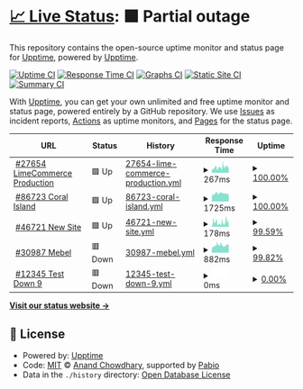 # [📈 Live Status](https://demo.upptime.js.org): <!--live status--> **🟧 Partial outage**

This repository contains the open-source uptime monitor and status page for [Upptime](https://upptime.js.org), powered by [Upptime](https://github.com/upptime/upptime).

[![Uptime CI](https://github.com/LimeCommerce/upptime/workflows/Uptime%20CI/badge.svg)](https://github.com/LimeCommerce/upptime/actions?query=workflow%3A%22Uptime+CI%22)
[![Response Time CI](https://github.com/LimeCommerce/upptime/workflows/Response%20Time%20CI/badge.svg)](https://github.com/LimeCommerce/upptime/actions?query=workflow%3A%22Response+Time+CI%22)
[![Graphs CI](https://github.com/LimeCommerce/upptime/workflows/Graphs%20CI/badge.svg)](https://github.com/LimeCommerce/upptime/actions?query=workflow%3A%22Graphs+CI%22)
[![Static Site CI](https://github.com/LimeCommerce/upptime/workflows/Static%20Site%20CI/badge.svg)](https://github.com/LimeCommerce/upptime/actions?query=workflow%3A%22Static+Site+CI%22)
[![Summary CI](https://github.com/LimeCommerce/upptime/workflows/Summary%20CI/badge.svg)](https://github.com/LimeCommerce/upptime/actions?query=workflow%3A%22Summary+CI%22)

With [Upptime](https://upptime.js.org), you can get your own unlimited and free uptime monitor and status page, powered entirely by a GitHub repository. We use [Issues](https://github.com/upptime/upptime/issues) as incident reports, [Actions](https://github.com/LimeCommerce/upptime/actions) as uptime monitors, and [Pages](https://demo.upptime.js.org) for the status page.

<!--start: status pages-->
<!-- This summary is generated by Upptime (https://github.com/upptime/upptime) -->
<!-- Do not edit this manually, your changes will be overwritten -->
<!-- prettier-ignore -->
| URL | Status | History | Response Time | Uptime |
| --- | ------ | ------- | ------------- | ------ |
| <img alt="" src="https://www.limecommerce.com/favicon.svg" height="13"> [#27654 LimeCommerce Production](https://limecommerce.com) | 🟩 Up | [27654-lime-commerce-production.yml](https://github.com/LimeCommerce/upptime/commits/HEAD/history/27654-lime-commerce-production.yml) | <details><summary><img alt="Response time graph" src="./graphs/27654-lime-commerce-production/response-time-week.png" height="20"> 267ms</summary><br><a href="https://uptime.limecommerce.work/history/27654-lime-commerce-production"><img alt="Response time 267" src="https://img.shields.io/endpoint?url=https%3A%2F%2Fraw.githubusercontent.com%2FLimeCommerce%2Fupptime%2FHEAD%2Fapi%2F27654-lime-commerce-production%2Fresponse-time.json"></a><br><a href="https://uptime.limecommerce.work/history/27654-lime-commerce-production"><img alt="24-hour response time 183" src="https://img.shields.io/endpoint?url=https%3A%2F%2Fraw.githubusercontent.com%2FLimeCommerce%2Fupptime%2FHEAD%2Fapi%2F27654-lime-commerce-production%2Fresponse-time-day.json"></a><br><a href="https://uptime.limecommerce.work/history/27654-lime-commerce-production"><img alt="7-day response time 267" src="https://img.shields.io/endpoint?url=https%3A%2F%2Fraw.githubusercontent.com%2FLimeCommerce%2Fupptime%2FHEAD%2Fapi%2F27654-lime-commerce-production%2Fresponse-time-week.json"></a><br><a href="https://uptime.limecommerce.work/history/27654-lime-commerce-production"><img alt="30-day response time 267" src="https://img.shields.io/endpoint?url=https%3A%2F%2Fraw.githubusercontent.com%2FLimeCommerce%2Fupptime%2FHEAD%2Fapi%2F27654-lime-commerce-production%2Fresponse-time-month.json"></a><br><a href="https://uptime.limecommerce.work/history/27654-lime-commerce-production"><img alt="1-year response time 267" src="https://img.shields.io/endpoint?url=https%3A%2F%2Fraw.githubusercontent.com%2FLimeCommerce%2Fupptime%2FHEAD%2Fapi%2F27654-lime-commerce-production%2Fresponse-time-year.json"></a></details> | <details><summary><a href="https://uptime.limecommerce.work/history/27654-lime-commerce-production">100.00%</a></summary><a href="https://uptime.limecommerce.work/history/27654-lime-commerce-production"><img alt="All-time uptime 100.00%" src="https://img.shields.io/endpoint?url=https%3A%2F%2Fraw.githubusercontent.com%2FLimeCommerce%2Fupptime%2FHEAD%2Fapi%2F27654-lime-commerce-production%2Fuptime.json"></a><br><a href="https://uptime.limecommerce.work/history/27654-lime-commerce-production"><img alt="24-hour uptime 100.00%" src="https://img.shields.io/endpoint?url=https%3A%2F%2Fraw.githubusercontent.com%2FLimeCommerce%2Fupptime%2FHEAD%2Fapi%2F27654-lime-commerce-production%2Fuptime-day.json"></a><br><a href="https://uptime.limecommerce.work/history/27654-lime-commerce-production"><img alt="7-day uptime 100.00%" src="https://img.shields.io/endpoint?url=https%3A%2F%2Fraw.githubusercontent.com%2FLimeCommerce%2Fupptime%2FHEAD%2Fapi%2F27654-lime-commerce-production%2Fuptime-week.json"></a><br><a href="https://uptime.limecommerce.work/history/27654-lime-commerce-production"><img alt="30-day uptime 100.00%" src="https://img.shields.io/endpoint?url=https%3A%2F%2Fraw.githubusercontent.com%2FLimeCommerce%2Fupptime%2FHEAD%2Fapi%2F27654-lime-commerce-production%2Fuptime-month.json"></a><br><a href="https://uptime.limecommerce.work/history/27654-lime-commerce-production"><img alt="1-year uptime 100.00%" src="https://img.shields.io/endpoint?url=https%3A%2F%2Fraw.githubusercontent.com%2FLimeCommerce%2Fupptime%2FHEAD%2Fapi%2F27654-lime-commerce-production%2Fuptime-year.json"></a></details>
| <img alt="" src="https://coralisland.wiki/w/favicon.ico" height="13"> [#86723 Coral Island](https://coralisland.wiki/) | 🟩 Up | [86723-coral-island.yml](https://github.com/LimeCommerce/upptime/commits/HEAD/history/86723-coral-island.yml) | <details><summary><img alt="Response time graph" src="./graphs/86723-coral-island/response-time-week.png" height="20"> 1725ms</summary><br><a href="https://uptime.limecommerce.work/history/86723-coral-island"><img alt="Response time 1725" src="https://img.shields.io/endpoint?url=https%3A%2F%2Fraw.githubusercontent.com%2FLimeCommerce%2Fupptime%2FHEAD%2Fapi%2F86723-coral-island%2Fresponse-time.json"></a><br><a href="https://uptime.limecommerce.work/history/86723-coral-island"><img alt="24-hour response time 1655" src="https://img.shields.io/endpoint?url=https%3A%2F%2Fraw.githubusercontent.com%2FLimeCommerce%2Fupptime%2FHEAD%2Fapi%2F86723-coral-island%2Fresponse-time-day.json"></a><br><a href="https://uptime.limecommerce.work/history/86723-coral-island"><img alt="7-day response time 1725" src="https://img.shields.io/endpoint?url=https%3A%2F%2Fraw.githubusercontent.com%2FLimeCommerce%2Fupptime%2FHEAD%2Fapi%2F86723-coral-island%2Fresponse-time-week.json"></a><br><a href="https://uptime.limecommerce.work/history/86723-coral-island"><img alt="30-day response time 1725" src="https://img.shields.io/endpoint?url=https%3A%2F%2Fraw.githubusercontent.com%2FLimeCommerce%2Fupptime%2FHEAD%2Fapi%2F86723-coral-island%2Fresponse-time-month.json"></a><br><a href="https://uptime.limecommerce.work/history/86723-coral-island"><img alt="1-year response time 1725" src="https://img.shields.io/endpoint?url=https%3A%2F%2Fraw.githubusercontent.com%2FLimeCommerce%2Fupptime%2FHEAD%2Fapi%2F86723-coral-island%2Fresponse-time-year.json"></a></details> | <details><summary><a href="https://uptime.limecommerce.work/history/86723-coral-island">100.00%</a></summary><a href="https://uptime.limecommerce.work/history/86723-coral-island"><img alt="All-time uptime 100.00%" src="https://img.shields.io/endpoint?url=https%3A%2F%2Fraw.githubusercontent.com%2FLimeCommerce%2Fupptime%2FHEAD%2Fapi%2F86723-coral-island%2Fuptime.json"></a><br><a href="https://uptime.limecommerce.work/history/86723-coral-island"><img alt="24-hour uptime 100.00%" src="https://img.shields.io/endpoint?url=https%3A%2F%2Fraw.githubusercontent.com%2FLimeCommerce%2Fupptime%2FHEAD%2Fapi%2F86723-coral-island%2Fuptime-day.json"></a><br><a href="https://uptime.limecommerce.work/history/86723-coral-island"><img alt="7-day uptime 100.00%" src="https://img.shields.io/endpoint?url=https%3A%2F%2Fraw.githubusercontent.com%2FLimeCommerce%2Fupptime%2FHEAD%2Fapi%2F86723-coral-island%2Fuptime-week.json"></a><br><a href="https://uptime.limecommerce.work/history/86723-coral-island"><img alt="30-day uptime 100.00%" src="https://img.shields.io/endpoint?url=https%3A%2F%2Fraw.githubusercontent.com%2FLimeCommerce%2Fupptime%2FHEAD%2Fapi%2F86723-coral-island%2Fuptime-month.json"></a><br><a href="https://uptime.limecommerce.work/history/86723-coral-island"><img alt="1-year uptime 100.00%" src="https://img.shields.io/endpoint?url=https%3A%2F%2Fraw.githubusercontent.com%2FLimeCommerce%2Fupptime%2FHEAD%2Fapi%2F86723-coral-island%2Fuptime-year.json"></a></details>
| <img alt="" src="https://icons.duckduckgo.com/ip3/newsite.limecommerce.work.ico" height="13"> [#46721 New Site](https://newsite.limecommerce.work) | 🟩 Up | [46721-new-site.yml](https://github.com/LimeCommerce/upptime/commits/HEAD/history/46721-new-site.yml) | <details><summary><img alt="Response time graph" src="./graphs/46721-new-site/response-time-week.png" height="20"> 178ms</summary><br><a href="https://uptime.limecommerce.work/history/46721-new-site"><img alt="Response time 178" src="https://img.shields.io/endpoint?url=https%3A%2F%2Fraw.githubusercontent.com%2FLimeCommerce%2Fupptime%2FHEAD%2Fapi%2F46721-new-site%2Fresponse-time.json"></a><br><a href="https://uptime.limecommerce.work/history/46721-new-site"><img alt="24-hour response time 73" src="https://img.shields.io/endpoint?url=https%3A%2F%2Fraw.githubusercontent.com%2FLimeCommerce%2Fupptime%2FHEAD%2Fapi%2F46721-new-site%2Fresponse-time-day.json"></a><br><a href="https://uptime.limecommerce.work/history/46721-new-site"><img alt="7-day response time 178" src="https://img.shields.io/endpoint?url=https%3A%2F%2Fraw.githubusercontent.com%2FLimeCommerce%2Fupptime%2FHEAD%2Fapi%2F46721-new-site%2Fresponse-time-week.json"></a><br><a href="https://uptime.limecommerce.work/history/46721-new-site"><img alt="30-day response time 178" src="https://img.shields.io/endpoint?url=https%3A%2F%2Fraw.githubusercontent.com%2FLimeCommerce%2Fupptime%2FHEAD%2Fapi%2F46721-new-site%2Fresponse-time-month.json"></a><br><a href="https://uptime.limecommerce.work/history/46721-new-site"><img alt="1-year response time 178" src="https://img.shields.io/endpoint?url=https%3A%2F%2Fraw.githubusercontent.com%2FLimeCommerce%2Fupptime%2FHEAD%2Fapi%2F46721-new-site%2Fresponse-time-year.json"></a></details> | <details><summary><a href="https://uptime.limecommerce.work/history/46721-new-site">99.59%</a></summary><a href="https://uptime.limecommerce.work/history/46721-new-site"><img alt="All-time uptime 99.59%" src="https://img.shields.io/endpoint?url=https%3A%2F%2Fraw.githubusercontent.com%2FLimeCommerce%2Fupptime%2FHEAD%2Fapi%2F46721-new-site%2Fuptime.json"></a><br><a href="https://uptime.limecommerce.work/history/46721-new-site"><img alt="24-hour uptime 100.00%" src="https://img.shields.io/endpoint?url=https%3A%2F%2Fraw.githubusercontent.com%2FLimeCommerce%2Fupptime%2FHEAD%2Fapi%2F46721-new-site%2Fuptime-day.json"></a><br><a href="https://uptime.limecommerce.work/history/46721-new-site"><img alt="7-day uptime 99.59%" src="https://img.shields.io/endpoint?url=https%3A%2F%2Fraw.githubusercontent.com%2FLimeCommerce%2Fupptime%2FHEAD%2Fapi%2F46721-new-site%2Fuptime-week.json"></a><br><a href="https://uptime.limecommerce.work/history/46721-new-site"><img alt="30-day uptime 99.59%" src="https://img.shields.io/endpoint?url=https%3A%2F%2Fraw.githubusercontent.com%2FLimeCommerce%2Fupptime%2FHEAD%2Fapi%2F46721-new-site%2Fuptime-month.json"></a><br><a href="https://uptime.limecommerce.work/history/46721-new-site"><img alt="1-year uptime 99.59%" src="https://img.shields.io/endpoint?url=https%3A%2F%2Fraw.githubusercontent.com%2FLimeCommerce%2Fupptime%2FHEAD%2Fapi%2F46721-new-site%2Fuptime-year.json"></a></details>
| <img alt="" src="https://icons.duckduckgo.com/ip3/mebel.limecommerce.work.ico" height="13"> [#30987 Mebel](https://mebel.limecommerce.work) | 🟥 Down | [30987-mebel.yml](https://github.com/LimeCommerce/upptime/commits/HEAD/history/30987-mebel.yml) | <details><summary><img alt="Response time graph" src="./graphs/30987-mebel/response-time-week.png" height="20"> 882ms</summary><br><a href="https://uptime.limecommerce.work/history/30987-mebel"><img alt="Response time 882" src="https://img.shields.io/endpoint?url=https%3A%2F%2Fraw.githubusercontent.com%2FLimeCommerce%2Fupptime%2FHEAD%2Fapi%2F30987-mebel%2Fresponse-time.json"></a><br><a href="https://uptime.limecommerce.work/history/30987-mebel"><img alt="24-hour response time 700" src="https://img.shields.io/endpoint?url=https%3A%2F%2Fraw.githubusercontent.com%2FLimeCommerce%2Fupptime%2FHEAD%2Fapi%2F30987-mebel%2Fresponse-time-day.json"></a><br><a href="https://uptime.limecommerce.work/history/30987-mebel"><img alt="7-day response time 882" src="https://img.shields.io/endpoint?url=https%3A%2F%2Fraw.githubusercontent.com%2FLimeCommerce%2Fupptime%2FHEAD%2Fapi%2F30987-mebel%2Fresponse-time-week.json"></a><br><a href="https://uptime.limecommerce.work/history/30987-mebel"><img alt="30-day response time 882" src="https://img.shields.io/endpoint?url=https%3A%2F%2Fraw.githubusercontent.com%2FLimeCommerce%2Fupptime%2FHEAD%2Fapi%2F30987-mebel%2Fresponse-time-month.json"></a><br><a href="https://uptime.limecommerce.work/history/30987-mebel"><img alt="1-year response time 882" src="https://img.shields.io/endpoint?url=https%3A%2F%2Fraw.githubusercontent.com%2FLimeCommerce%2Fupptime%2FHEAD%2Fapi%2F30987-mebel%2Fresponse-time-year.json"></a></details> | <details><summary><a href="https://uptime.limecommerce.work/history/30987-mebel">99.82%</a></summary><a href="https://uptime.limecommerce.work/history/30987-mebel"><img alt="All-time uptime 99.82%" src="https://img.shields.io/endpoint?url=https%3A%2F%2Fraw.githubusercontent.com%2FLimeCommerce%2Fupptime%2FHEAD%2Fapi%2F30987-mebel%2Fuptime.json"></a><br><a href="https://uptime.limecommerce.work/history/30987-mebel"><img alt="24-hour uptime 100.00%" src="https://img.shields.io/endpoint?url=https%3A%2F%2Fraw.githubusercontent.com%2FLimeCommerce%2Fupptime%2FHEAD%2Fapi%2F30987-mebel%2Fuptime-day.json"></a><br><a href="https://uptime.limecommerce.work/history/30987-mebel"><img alt="7-day uptime 99.82%" src="https://img.shields.io/endpoint?url=https%3A%2F%2Fraw.githubusercontent.com%2FLimeCommerce%2Fupptime%2FHEAD%2Fapi%2F30987-mebel%2Fuptime-week.json"></a><br><a href="https://uptime.limecommerce.work/history/30987-mebel"><img alt="30-day uptime 99.82%" src="https://img.shields.io/endpoint?url=https%3A%2F%2Fraw.githubusercontent.com%2FLimeCommerce%2Fupptime%2FHEAD%2Fapi%2F30987-mebel%2Fuptime-month.json"></a><br><a href="https://uptime.limecommerce.work/history/30987-mebel"><img alt="1-year uptime 99.82%" src="https://img.shields.io/endpoint?url=https%3A%2F%2Fraw.githubusercontent.com%2FLimeCommerce%2Fupptime%2FHEAD%2Fapi%2F30987-mebel%2Fuptime-year.json"></a></details>
| <img alt="" src="https://icons.duckduckgo.com/ip3/test-down-9.limecommerce.work.ico" height="13"> [#12345 Test Down 9](https://test-down-9.limecommerce.work) | 🟥 Down | [12345-test-down-9.yml](https://github.com/LimeCommerce/upptime/commits/HEAD/history/12345-test-down-9.yml) | <details><summary><img alt="Response time graph" src="./graphs/12345-test-down-9/response-time-week.png" height="20"> 0ms</summary><br><a href="https://uptime.limecommerce.work/history/12345-test-down-9"><img alt="Response time 0" src="https://img.shields.io/endpoint?url=https%3A%2F%2Fraw.githubusercontent.com%2FLimeCommerce%2Fupptime%2FHEAD%2Fapi%2F12345-test-down-9%2Fresponse-time.json"></a><br><a href="https://uptime.limecommerce.work/history/12345-test-down-9"><img alt="24-hour response time 0" src="https://img.shields.io/endpoint?url=https%3A%2F%2Fraw.githubusercontent.com%2FLimeCommerce%2Fupptime%2FHEAD%2Fapi%2F12345-test-down-9%2Fresponse-time-day.json"></a><br><a href="https://uptime.limecommerce.work/history/12345-test-down-9"><img alt="7-day response time 0" src="https://img.shields.io/endpoint?url=https%3A%2F%2Fraw.githubusercontent.com%2FLimeCommerce%2Fupptime%2FHEAD%2Fapi%2F12345-test-down-9%2Fresponse-time-week.json"></a><br><a href="https://uptime.limecommerce.work/history/12345-test-down-9"><img alt="30-day response time 0" src="https://img.shields.io/endpoint?url=https%3A%2F%2Fraw.githubusercontent.com%2FLimeCommerce%2Fupptime%2FHEAD%2Fapi%2F12345-test-down-9%2Fresponse-time-month.json"></a><br><a href="https://uptime.limecommerce.work/history/12345-test-down-9"><img alt="1-year response time 0" src="https://img.shields.io/endpoint?url=https%3A%2F%2Fraw.githubusercontent.com%2FLimeCommerce%2Fupptime%2FHEAD%2Fapi%2F12345-test-down-9%2Fresponse-time-year.json"></a></details> | <details><summary><a href="https://uptime.limecommerce.work/history/12345-test-down-9">0.00%</a></summary><a href="https://uptime.limecommerce.work/history/12345-test-down-9"><img alt="All-time uptime 0.00%" src="https://img.shields.io/endpoint?url=https%3A%2F%2Fraw.githubusercontent.com%2FLimeCommerce%2Fupptime%2FHEAD%2Fapi%2F12345-test-down-9%2Fuptime.json"></a><br><a href="https://uptime.limecommerce.work/history/12345-test-down-9"><img alt="24-hour uptime 0.00%" src="https://img.shields.io/endpoint?url=https%3A%2F%2Fraw.githubusercontent.com%2FLimeCommerce%2Fupptime%2FHEAD%2Fapi%2F12345-test-down-9%2Fuptime-day.json"></a><br><a href="https://uptime.limecommerce.work/history/12345-test-down-9"><img alt="7-day uptime 0.00%" src="https://img.shields.io/endpoint?url=https%3A%2F%2Fraw.githubusercontent.com%2FLimeCommerce%2Fupptime%2FHEAD%2Fapi%2F12345-test-down-9%2Fuptime-week.json"></a><br><a href="https://uptime.limecommerce.work/history/12345-test-down-9"><img alt="30-day uptime 0.00%" src="https://img.shields.io/endpoint?url=https%3A%2F%2Fraw.githubusercontent.com%2FLimeCommerce%2Fupptime%2FHEAD%2Fapi%2F12345-test-down-9%2Fuptime-month.json"></a><br><a href="https://uptime.limecommerce.work/history/12345-test-down-9"><img alt="1-year uptime 0.00%" src="https://img.shields.io/endpoint?url=https%3A%2F%2Fraw.githubusercontent.com%2FLimeCommerce%2Fupptime%2FHEAD%2Fapi%2F12345-test-down-9%2Fuptime-year.json"></a></details>

<!--end: status pages-->

[**Visit our status website →**](https://demo.upptime.js.org)

## 📄 License

- Powered by: [Upptime](https://github.com/upptime/upptime)
- Code: [MIT](./LICENSE) © [Anand Chowdhary](https://anandchowdhary.com), supported by [Pabio](https://pabio.com)
- Data in the `./history` directory: [Open Database License](https://opendatacommons.org/licenses/odbl/1-0/)
